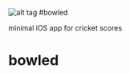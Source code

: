![alt tag](https://cloud.githubusercontent.com/assets/6479798/14278960/7c8d8a82-fb7e-11e5-9f32-28600beb350e.png)
#bowled

minimal iOS app for cricket scores
# bowled
